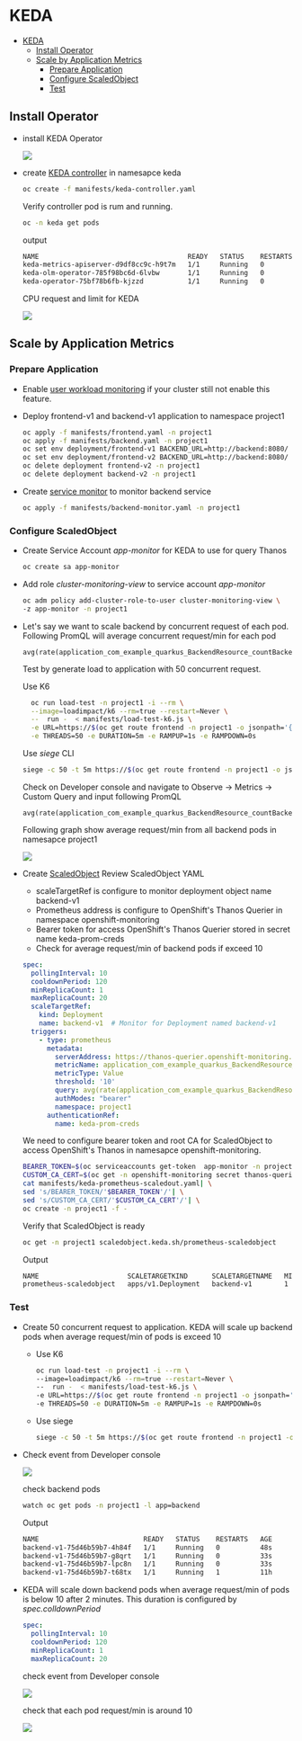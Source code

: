 # KEDA
- [KEDA](#keda)
  - [Install Operator](#install-operator)
  - [Scale by Application Metrics](#scale-by-application-metrics)
    - [Prepare Application](#prepare-application)
    - [Configure ScaledObject](#configure-scaledobject)
    - [Test](#test)

## Install Operator

- install KEDA Operator
  
  ![](images/keda-operator.png)

- create [KEDA controller](manifests/keda-controller.yaml) in namesapce keda
  
  ```bash
  oc create -f manifests/keda-controller.yaml
  ```
  
  Verify controller pod is rum and running.

  ```bash
  oc -n keda get pods
  ```

  output
  
  ```bash
  NAME                                     READY   STATUS    RESTARTS   AGE
  keda-metrics-apiserver-d9df8cc9c-h9t7m   1/1     Running   0          1m
  keda-olm-operator-785f98bc6d-6lvbw       1/1     Running   0          29s
  keda-operator-75bf78b6fb-kjzzd           1/1     Running   0          1m
  ```

  CPU request and limit for KEDA

  ![](images/keda-operators-request-limit.png)

## Scale by Application Metrics

### Prepare Application
- Enable [user workload monitoring](application-metrics.md#prerequisites) if your cluster still not enable this feature.
- Deploy frontend-v1 and backend-v1 application to namespace project1
  
  ```bash
  oc apply -f manifests/frontend.yaml -n project1
  oc apply -f manifests/backend.yaml -n project1
  oc set env deployment/frontend-v1 BACKEND_URL=http://backend:8080/ -n project1
  oc set env deployment/frontend-v2 BACKEND_URL=http://backend:8080/ -n project1
  oc delete deployment frontend-v2 -n project1
  oc delete deployment backend-v2 -n project1
  ```
- Create [service monitor](manifests/backend-monitor.yaml) to monitor backend service
  
  ```bash
  oc apply -f manifests/backend-monitor.yaml -n project1
  ```

### Configure ScaledObject

- Create Service Account *app-monitor* for KEDA to use for query Thanos
  
  ```bash
  oc create sa app-monitor
  ```

- Add role *cluster-monitoring-view* to service account *app-monitor*
  
  ```bash
  oc adm policy add-cluster-role-to-user cluster-monitoring-view \
  -z app-monitor -n project1
  ```

- Let's say we want to scale backend by concurrent request of each pod. Following PromQL will average concurrent request/min for each pod
  
  ```
  avg(rate(application_com_example_quarkus_BackendResource_countBackend_total[1m]))
  ```

  Test by generate load to application with 50 concurrent request.

  Use K6

  ```bash
    oc run load-test -n project1 -i --rm \
    --image=loadimpact/k6 --rm=true --restart=Never \
    --  run -  < manifests/load-test-k6.js \
    -e URL=https://$(oc get route frontend -n project1 -o jsonpath='{.spec.host}') \
    -e THREADS=50 -e DURATION=5m -e RAMPUP=1s -e RAMPDOWN=0s
  ```

  Use *siege* CLI

  ```bash
  siege -c 50 -t 5m https://$(oc get route frontend -n project1 -o jsonpath='{.spec.host}')
  ```
  
  Check on Developer console and navigate to Observe -> Metrics -> Custom Query and input following PromQL

  ```
  avg(rate(application_com_example_quarkus_BackendResource_countBackend_total[1m]))
  ```
  
  Following graph show average request/min from all backend pods in namesapce project1

  ![](metrics/../images/keda-observe-app-metrics.png)

- Create [ScaledObject](manifests/keda-prometheus-scaledout.yaml)
Review ScaledObject YAML
  - scaleTargetRef is configure to monitor deployment object name backend-v1
  - Prometheus address is configure to OpenShift's Thanos Querier in namespace openshift-monitoring
  - Bearer token for access OpenShift's Thanos Querier stored in secret name keda-prom-creds
  - Check for average request/min of backend pods if exceed 10

  ```yaml
  spec:
    pollingInterval: 10
    cooldownPeriod: 120
    minReplicaCount: 1
    maxReplicaCount: 20
    scaleTargetRef:
      kind: Deployment  
      name: backend-v1  # Monitor for Deployment named backend-v1
    triggers:
      - type: prometheus
        metadata:
          serverAddress: https://thanos-querier.openshift-monitoring.svc.cluster.local:9091
          metricName: application_com_example_quarkus_BackendResource_countBackend_total
          metricType: Value
          threshold: '10'
          query: avg(rate(application_com_example_quarkus_BackendResource_countBackend_total[1m]))
          authModes: "bearer"
          namespace: project1
        authenticationRef:
          name: keda-prom-creds
  ```

  We need to configure bearer token and root CA for ScaledObject to access OpenShift's Thanos in namesapce openshift-monitoring.

  ```bash
  BEARER_TOKEN=$(oc serviceaccounts get-token  app-monitor -n project1|base64)
  CUSTOM_CA_CERT=$(oc get -n openshift-monitoring secret thanos-querier-tls -o jsonpath="{.data['tls\.crt']}")
  cat manifests/keda-prometheus-scaledout.yaml| \
  sed 's/BEARER_TOKEN/'$BEARER_TOKEN'/'| \
  sed 's/CUSTOM_CA_CERT/'$CUSTOM_CA_CERT'/'| \
  oc create -n project1 -f -
  ```

  Verify that ScaledObject is ready

  ```bash
  oc get -n project1 scaledobject.keda.sh/prometheus-scaledobject
  ```

  Output

  ```bash
  NAME                      SCALETARGETKIND      SCALETARGETNAME   MIN   MAX   TRIGGERS     AUTHENTICATION    READY   ACTIVE   FALLBACK   AGE
  prometheus-scaledobject   apps/v1.Deployment   backend-v1        1     20    prometheus   keda-prom-creds   True    False    False      2m
  ```

### Test

- Create 50 concurrent request to application. KEDA will scale up backend pods when average request/min of pods is exceed 10
  
  - Use K6
    
    ```bash
    oc run load-test -n project1 -i --rm \
    --image=loadimpact/k6 --rm=true --restart=Never \
    --  run -  < manifests/load-test-k6.js \
    -e URL=https://$(oc get route frontend -n project1 -o jsonpath='{.spec.host}') \
    -e THREADS=50 -e DURATION=5m -e RAMPUP=1s -e RAMPDOWN=0s
    ```

  - Use siege
  
    ```bash
    siege -c 50 -t 5m https://$(oc get route frontend -n project1 -o jsonpath='{.spec.host}')
    ```



- Check event from Developer console
  
  ![](images/keda-scale-up.png)

  check backend pods

  ```bash
  watch oc get pods -n project1 -l app=backend
  ```

  Output

  ```bash
  NAME                          READY   STATUS    RESTARTS   AGE
  backend-v1-75d46b59b7-4h84f   1/1     Running   0          48s
  backend-v1-75d46b59b7-g8qrt   1/1     Running   0          33s
  backend-v1-75d46b59b7-lpc8n   1/1     Running   0          33s
  backend-v1-75d46b59b7-t68tx   1/1     Running   1          11h
  ```

- KEDA will scale down backend pods when average request/min of pods is below 10 after 2 minutes. This duration is configured by *spec.colldownPeriod*
  
  ```yaml
  spec:
    pollingInterval: 10
    cooldownPeriod: 120
    minReplicaCount: 1
    maxReplicaCount: 20  
  ```

  
  check event from Developer console

  ![](images/keda-scale-down.png)

  check that each pod request/min is around 10

  ![](images/keda-dev-console-scaled.png)